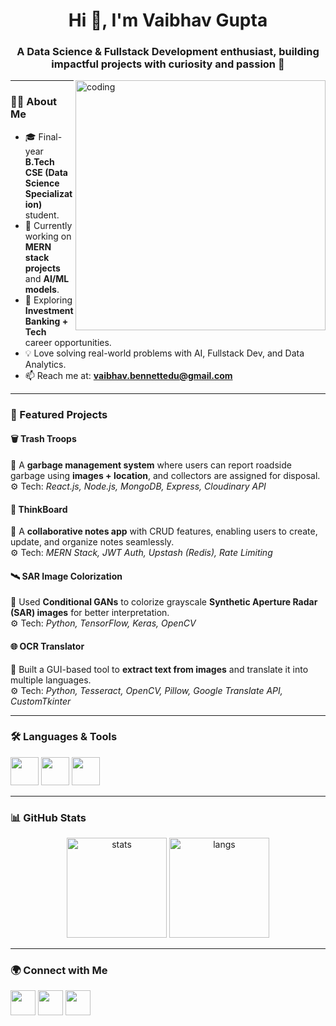<h1 align="center">Hi 👋, I'm Vaibhav Gupta</h1>
<h3 align="center">A Data Science & Fullstack Development enthusiast, building impactful projects with curiosity and passion 🚀</h3>

<img align="right" alt="coding" width="400" src="https://media0.giphy.com/media/qgQUggAC3Pfv687qPC/giphy.gif">

---

### 👨‍💻 About Me
- 🎓 Final-year **B.Tech CSE (Data Science Specialization)** student.  
- 🔭 Currently working on **MERN stack projects** and **AI/ML models**.  
- 🌱 Exploring **Investment Banking + Tech** career opportunities.  
- 💡 Love solving real-world problems with AI, Fullstack Dev, and Data Analytics.  
- 📫 Reach me at: **vaibhav.bennettedu@gmail.com**  

---

### 🚀 Featured Projects

#### 🗑️ Trash Troops  
📌 A **garbage management system** where users can report roadside garbage using **images + location**, and collectors are assigned for disposal.  
⚙️ Tech: *React.js, Node.js, MongoDB, Express, Cloudinary API*  

#### 📝 ThinkBoard  
📌 A **collaborative notes app** with CRUD features, enabling users to create, update, and organize notes seamlessly.  
⚙️ Tech: *MERN Stack, JWT Auth, Upstash (Redis), Rate Limiting*  

#### 🛰️ SAR Image Colorization  
📌 Used **Conditional GANs** to colorize grayscale **Synthetic Aperture Radar (SAR) images** for better interpretation.  
⚙️ Tech: *Python, TensorFlow, Keras, OpenCV*  

#### 🌐 OCR Translator  
📌 Built a GUI-based tool to **extract text from images** and translate it into multiple languages.  
⚙️ Tech: *Python, Tesseract, OpenCV, Pillow, Google Translate API, CustomTkinter*  

---

### 🛠️ Languages & Tools

<p align="left">
  <!-- Languages -->
  <img src="https://skillicons.dev/icons?i=cpp,python,java,js,html,css" height="45" />
  <!-- Frameworks & Libraries -->
  <img src="https://skillicons.dev/icons?i=react,nodejs,express,mongodb,mysql,opencv,git" height="45" />
  <!-- Data Science -->
  <img src="https://skillicons.dev/icons?i=py,pandas,numpy,tensorflow" height="45" />
</p>

---

### 📊 GitHub Stats
<p align="center">
  <img src="https://github-readme-stats.vercel.app/api?username=vaibhavgupta&show_icons=true&theme=tokyonight" alt="stats" height="160"/>
  <img src="https://github-readme-stats.vercel.app/api/top-langs/?username=vaibhavgupta&layout=compact&theme=tokyonight" alt="langs" height="160"/>
</p>

---

### 🌍 Connect with Me
<p align="left">
  <a href="mailto:vaibhav.bennettedu@gmail.com"><img src="https://skillicons.dev/icons?i=gmail" height="40"/></a>
  <a href="https://linkedin.com/in/your-linkedin"><img src="https://skillicons.dev/icons?i=linkedin" height="40"/></a>
  <a href="https://github.com/vaibhavgupta"><img src="https://skillicons.dev/icons?i=github" height="40"/></a>
</p>
